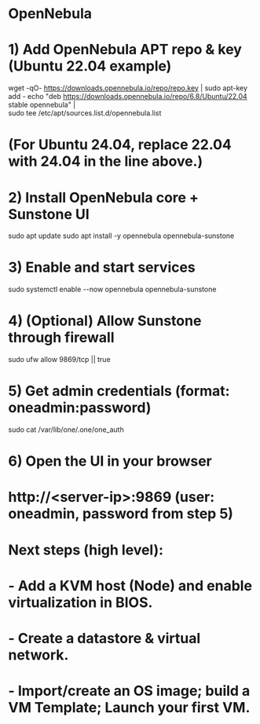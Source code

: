 # **OpenNebula**

# 1) Add OpenNebula APT repo & key (Ubuntu 22.04 example)
wget -qO- https://downloads.opennebula.io/repo/repo.key | sudo apt-key add -
echo "deb https://downloads.opennebula.io/repo/6.8/Ubuntu/22.04 stable opennebula" | \
  sudo tee /etc/apt/sources.list.d/opennebula.list

# (For Ubuntu 24.04, replace 22.04 with 24.04 in the line above.)

# 2) Install OpenNebula core + Sunstone UI
sudo apt update
sudo apt install -y opennebula opennebula-sunstone

# 3) Enable and start services
sudo systemctl enable --now opennebula opennebula-sunstone

# 4) (Optional) Allow Sunstone through firewall
sudo ufw allow 9869/tcp || true

# 5) Get admin credentials (format: oneadmin:password)
sudo cat /var/lib/one/.one/one_auth

# 6) Open the UI in your browser
#    http://&lt;server-ip&gt;:9869   (user: oneadmin, password from step 5)

# Next steps (high level):
# - Add a KVM host (Node) and enable virtualization in BIOS.
# - Create a datastore & virtual network.
# - Import/create an OS image; build a VM Template; Launch your first VM.
